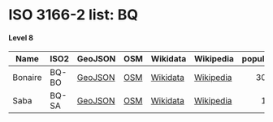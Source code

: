 # ISO 3166-2 list: BQ


#### Level 8
Name | ISO2 | GeoJSON | OSM | Wikidata | Wikipedia | population 
--- | --- | --- | --- | --- | --- | --: 
Bonaire | BQ-BO | [GeoJSON](../../geojson/high/iso2/BQ/BQ-BO.geojson) | [OSM](https://www.openstreetmap.org/relation/2324450) | [Wikidata](https://www.wikidata.org/wiki/Q25396) | [Wikipedia](http://en.wikipedia.org/wiki/nl%3ABonaire) | 30,000
Saba | BQ-SA | [GeoJSON](../../geojson/high/iso2/BQ/BQ-SA.geojson) | [OSM](https://www.openstreetmap.org/relation/2324451) | [Wikidata](https://www.wikidata.org/wiki/Q25528) | [Wikipedia](http://en.wikipedia.org/wiki/nl%3ASaba) | 1,915

